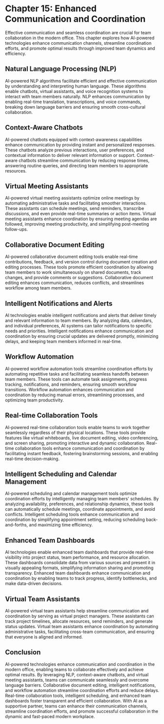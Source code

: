 Chapter 15: Enhanced Communication and Coordination
===================================================

Effective communication and seamless coordination are crucial for team collaboration in the modern office. This chapter explores how AI-powered technologies enhance communication channels, streamline coordination efforts, and promote optimal results through improved team dynamics and efficiency.

Natural Language Processing (NLP)
---------------------------------

AI-powered NLP algorithms facilitate efficient and effective communication by understanding and interpreting human language. These algorithms enable chatbots, virtual assistants, and voice recognition systems to interact with team members naturally. NLP enhances communication by enabling real-time translation, transcriptions, and voice commands, breaking down language barriers and ensuring smooth cross-cultural collaboration.

Context-Aware Chatbots
----------------------

AI-powered chatbots equipped with context-awareness capabilities enhance communication by providing instant and personalized responses. These chatbots analyze previous interactions, user preferences, and contextual information to deliver relevant information or support. Context-aware chatbots streamline communication by reducing response times, answering routine queries, and directing team members to appropriate resources.

Virtual Meeting Assistants
--------------------------

AI-powered virtual meeting assistants optimize online meetings by automating administrative tasks and facilitating smoother interactions. These assistants can schedule meetings, send reminders, transcribe discussions, and even provide real-time summaries or action items. Virtual meeting assistants enhance coordination by ensuring meeting agendas are followed, improving meeting productivity, and simplifying post-meeting follow-ups.

Collaborative Document Editing
------------------------------

AI-powered collaborative document editing tools enable real-time contributions, feedback, and version control during document creation and editing processes. These tools promote efficient coordination by allowing team members to work simultaneously on shared documents, track changes, and provide comments or suggestions. Collaborative document editing enhances communication, reduces conflicts, and streamlines workflow among team members.

Intelligent Notifications and Alerts
------------------------------------

AI technologies enable intelligent notifications and alerts that deliver timely and relevant information to team members. By analyzing data, calendars, and individual preferences, AI systems can tailor notifications to specific needs and priorities. Intelligent notifications enhance communication and coordination by ensuring crucial updates are delivered promptly, minimizing delays, and keeping team members informed in real-time.

Workflow Automation
-------------------

AI-powered workflow automation tools streamline coordination efforts by automating repetitive tasks and facilitating seamless handoffs between team members. These tools can automate task assignments, progress tracking, notifications, and reminders, ensuring smooth workflow transitions. Workflow automation enhances communication and coordination by reducing manual errors, streamlining processes, and optimizing team productivity.

Real-time Collaboration Tools
-----------------------------

AI-powered real-time collaboration tools enable teams to work together seamlessly regardless of their physical locations. These tools provide features like virtual whiteboards, live document editing, video conferencing, and screen sharing, promoting interactive and dynamic collaboration. Real-time collaboration tools enhance communication and coordination by facilitating instant feedback, fostering brainstorming sessions, and enabling real-time decision-making.

Intelligent Scheduling and Calendar Management
----------------------------------------------

AI-powered scheduling and calendar management tools optimize coordination efforts by intelligently managing team members' schedules. By analyzing availability, preferences, and relationship dynamics, these tools can automatically schedule meetings, coordinate appointments, and avoid conflicts. Intelligent scheduling tools enhance communication and coordination by simplifying appointment setting, reducing scheduling back-and-forths, and maximizing time efficiency.

Enhanced Team Dashboards
------------------------

AI technologies enable enhanced team dashboards that provide real-time visibility into project status, team performance, and resource allocation. These dashboards consolidate data from various sources and present it in visually appealing formats, simplifying information sharing and promoting transparency. Enhanced team dashboards enhance communication and coordination by enabling teams to track progress, identify bottlenecks, and make data-driven decisions.

Virtual Team Assistants
-----------------------

AI-powered virtual team assistants help streamline communication and coordination by serving as virtual project managers. These assistants can track project timelines, allocate resources, send reminders, and generate status updates. Virtual team assistants enhance coordination by automating administrative tasks, facilitating cross-team communication, and ensuring that everyone is aligned and informed.

Conclusion
----------

AI-powered technologies enhance communication and coordination in the modern office, enabling teams to collaborate effectively and achieve optimal results. By leveraging NLP, context-aware chatbots, and virtual meeting assistants, teams can communicate seamlessly and overcome language barriers. Collaborative document editing, intelligent notifications, and workflow automation streamline coordination efforts and reduce delays. Real-time collaboration tools, intelligent scheduling, and enhanced team dashboards foster transparent and efficient collaboration. With AI as a supportive partner, teams can enhance their communication channels, streamline coordination efforts, and promote successful collaboration in the dynamic and fast-paced modern workplace.
